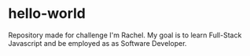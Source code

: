 # hello-world
Repository made for challenge
I'm Rachel. My goal is to learn Full-Stack Javascript and be employed as as Software Developer.
